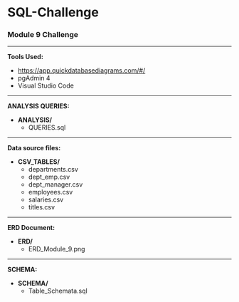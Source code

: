 # SQL-Challenge 
### Module 9 Challenge
---
**Tools Used:**
  - https://app.quickdatabasediagrams.com/#/
  - pgAdmin 4
  - Visual Studio Code

---
**ANALYSIS QUERIES:**
  - **ANALYSIS/**
    - QUERIES.sql
---
**Data source files:**
  - **CSV_TABLES/**
    - departments.csv
    - dept_emp.csv
    - dept_manager.csv
    - employees.csv
    - salaries.csv
    - titles.csv
---
**ERD Document:**
  - **ERD/**
    - ERD_Module_9.png
---
**SCHEMA:**
  - **SCHEMA/**
    - Table_Schemata.sql
